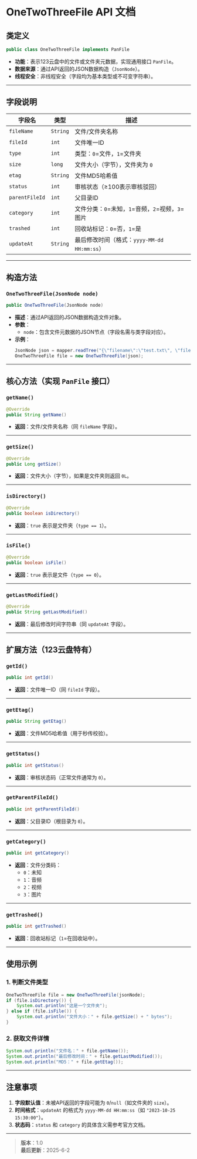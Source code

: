 # OneTwoThreeFile API 文档

## 类定义
```java
public class OneTwoThreeFile implements PanFile
```
- **功能**：表示123云盘中的文件或文件夹元数据，实现通用接口 `PanFile`。
- **数据来源**：通过API返回的JSON数据构造（`JsonNode`）。
- **线程安全**：非线程安全（字段均为基本类型或不可变字符串）。

---

## 字段说明

| 字段名            | 类型       | 描述                               |
|----------------|----------|----------------------------------|
| `fileName`     | `String` | 文件/文件夹名称                         |
| `fileId`       | `int`    | 文件唯一ID                           |
| `type`         | `int`    | 类型：`0`=文件，`1`=文件夹                |
| `size`         | `long`   | 文件大小（字节），文件夹为 `0`                |
| `etag`         | `String` | 文件MD5哈希值                         |
| `status`       | `int`    | 审核状态（≥100表示审核驳回）                 |
| `parentFileId` | `int`    | 父目录ID                            |
| `category`     | `int`    | 文件分类：`0`=未知，`1`=音频，`2`=视频，`3`=图片 |
| `trashed`      | `int`    | 回收站标记：`0`=否，`1`=是                |
| `updateAt`     | `String` | 最后修改时间（格式：`yyyy-MM-dd HH:mm:ss`） |

---

## 构造方法

### `OneTwoThreeFile(JsonNode node)`
```java
public OneTwoThreeFile(JsonNode node)
```
- **描述**：通过API返回的JSON数据构造文件对象。
- **参数**：
    - `node`：包含文件元数据的JSON节点（字段名需与类字段对应）。
- **示例**：
  ```java
  JsonNode json = mapper.readTree("{\"filename\":\"test.txt\", \"fileId\":123, ...}");
  OneTwoThreeFile file = new OneTwoThreeFile(json);
  ```

---

## 核心方法（实现 `PanFile` 接口）

### `getName()`
```java
@Override
public String getName()
```
- **返回**：文件/文件夹名称（同 `fileName` 字段）。

---

### `getSize()`
```java
@Override
public Long getSize()
```
- **返回**：文件大小（字节），如果是文件夹则返回 `0L`。

---

### `isDirectory()`
```java
@Override
public boolean isDirectory()
```
- **返回**：`true` 表示是文件夹（`type == 1`）。

---

### `isFile()`
```java
@Override
public boolean isFile()
```
- **返回**：`true` 表示是文件（`type == 0`）。

---

### `getLastModified()`
```java
@Override
public String getLastModified()
```
- **返回**：最后修改时间字符串（同 `updateAt` 字段）。

---

## 扩展方法（123云盘特有）

### `getId()`
```java
public int getId()
```
- **返回**：文件唯一ID（同 `fileId` 字段）。

---

### `getEtag()`
```java
public String getEtag()
```
- **返回**：文件MD5哈希值（用于秒传校验）。

---

### `getStatus()`
```java
public int getStatus()
```
- **返回**：审核状态码（正常文件通常为 `0`）。

---

### `getParentFileId()`
```java
public int getParentFileId()
```
- **返回**：父目录ID（根目录为 `0`）。

---

### `getCategory()`
```java
public int getCategory()
```
- **返回**：文件分类码：
    - `0`：未知
    - `1`：音频
    - `2`：视频
    - `3`：图片

---

### `getTrashed()`
```java
public int getTrashed()
```
- **返回**：回收站标记（`1`=在回收站中）。

---

## 使用示例

### 1. 判断文件类型
```java
OneTwoThreeFile file = new OneTwoThreeFile(jsonNode);
if (file.isDirectory()) {
    System.out.println("这是一个文件夹");
} else if (file.isFile()) {
    System.out.println("文件大小：" + file.getSize() + " bytes");
}
```

### 2. 获取文件详情
```java
System.out.println("文件名：" + file.getName());
System.out.println("最后修改时间：" + file.getLastModified());
System.out.println("MD5：" + file.getEtag());
```

---

## 注意事项
1. **字段默认值**：未被API返回的字段可能为 `0`/`null`（如文件夹的 `size`）。
2. **时间格式**：`updateAt` 的格式为 `yyyy-MM-dd HH:mm:ss`（如 `"2023-10-25 15:30:00"`）。
3. **状态码**：`status` 和 `category` 的具体含义需参考官方文档。

---

> **版本**：1.0  
> **最后更新**：2025-6-2